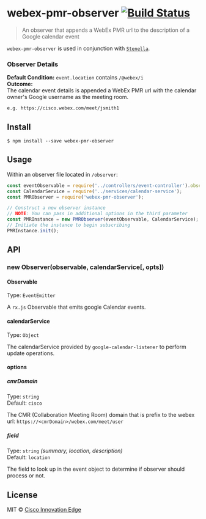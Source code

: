 # webex-pmr-observer [![Build Status](https://travis-ci.org/cisco-ie/webex-pmr-observer.svg?branch=master)](https://travis-ci.org/cisco-ie/webex-pmr-observer)

> An observer that appends a WebEx PMR url to the description of a Google calendar event

 `webex-pmr-observer` is used in conjunction with [`Stenella`](https://github.com/cisco-ie/stenella).

### Observer Details
**Default Condition:** `event.location` contains `/@webex/i` <br>
**Outcome:** <br>
The calendar event details is appended a WebEx PMR url with the calendar owner's Google username as the meeting room.

`e.g. https://cisco.webex.com/meet/jsmith1`

## Install

```
$ npm install --save webex-pmr-observer
```

## Usage
Within an observer file located in `/observer`:

```js
const eventObservable = require('../controllers/event-controller').observable;
const CalendarService = require('../services/calendar-service');
const PMRObserver = require('webex-pmr-observer');

// Construct a new observer instance
// NOTE: You can pass in additional options in the third parameter
const PMRInstance = new PMRObserver(eventObservable, CalendarService);
// Initiate the instance to begin subscribing
PMRInstance.init();
```

## API

### new Observer(observable, calendarService[, opts])

#### Observable

Type: `EventEmitter`

A `rx.js` Observable that emits google Calendar events.


#### calendarService

Type: `Object`

The calendarService provided by `google-calendar-listener` to perform update operations.

#### options

##### cmrDomain
Type: `string`<br>
Default: `cisco`

The CMR (Collaboration Meeting Room) domain that is prefix to the webex url: `https://<cmrDomain>/webex.com/meet/user`

##### field
Type: `string` *(summary, location, description)* <br>
Default: `location`

The field to look up in the event object to determine if observer should process or not. 

## License
MIT © [Cisco Innovation Edge](https://github.com/cisco-ie/webex-pmr-observer)
